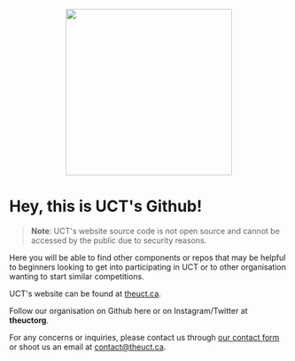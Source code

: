 <p align="center">
<img src = "https://user-images.githubusercontent.com/115906305/196015137-dcd5b06d-d24c-4db4-b125-c50592d5fd31.png" width = "300">
</p>

# Hey, this is UCT's Github!  

> **Note**:
> UCT's website source code is not open source and cannot be accessed by the public due to security reasons.

Here you will be able to find other components or repos that may be helpful to beginners looking to get into participating in UCT or to other organisation wanting to start similar competitions. 

UCT's website can be found at [theuct.ca](https://www.theuct.ca).

Follow our organisation on Github here or on Instagram/Twitter at **theuctorg**. 

For any concerns or inquiries, please contact us through [our contact form](https://www.theuct.ca/contact) or shoot us an email at [contact@theuct.ca](mailto:contact@theuct.ca).
